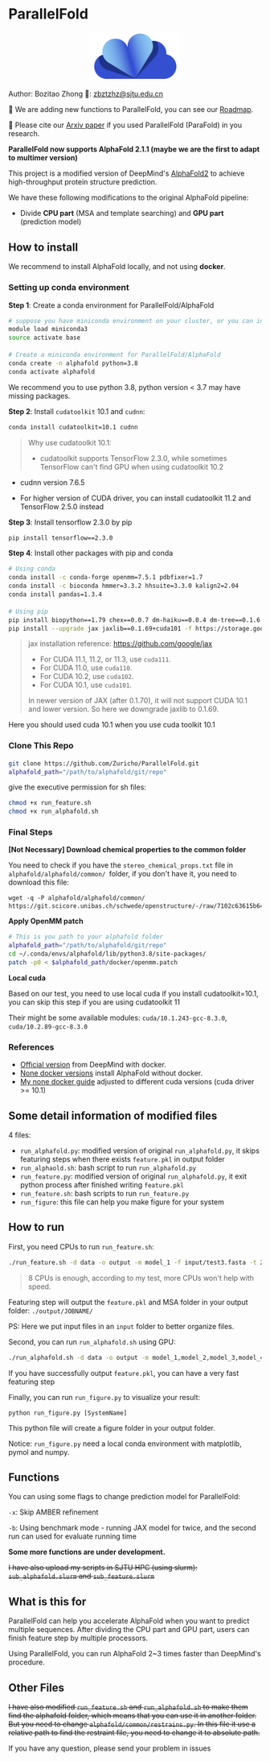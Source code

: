 # ParallelFold

<div align=center>
<img src="./figure/parafoldlogo.png" width="180" >
</div>



Author: Bozitao Zhong :postbox:: zbztzhz@sjtu.edu.cn

:station: We are adding new functions to ParallelFold, you can see our [Roadmap](https://trello.com/b/sAqBIxBC/parallelfold).

:bookmark_tabs: Please cite our [Arxiv paper](https://arxiv.org/abs/2111.06340) if you used ParallelFold (ParaFold) in you research. 



**ParallelFold now supports AlphaFold 2.1.1 (maybe we are the first to adapt to multimer version)**

This project is a modified version of DeepMind's [AlphaFold2](https://github.com/deepmind/alphafold) to achieve high-throughput protein structure prediction. 

We have these following modifications to the original AlphaFold pipeline:

- Divide **CPU part** (MSA and template searching) and **GPU part** (prediction model)



## How to install 

We recommend to install AlphaFold locally, and not using **docker**.



### Setting up conda environment

**Step 1**: Create a conda environment for ParallelFold/AlphaFold

```bash
# suppose you have miniconda environment on your cluster, or you can install another miniconda or anaconda
module load miniconda3
source activate base

# Create a miniconda environment for ParallelFold/AlphaFold
conda create -n alphafold python=3.8
conda activate alphafold
```

We recommend you to use python 3.8, python version < 3.7 may have missing packages.



**Step 2**: Install `cudatoolkit` 10.1 and `cudnn`:

```bash
conda install cudatoolkit=10.1 cudnn
```

> Why use cudatoolkit 10.1:
>
> - cudatoolkit supports TensorFlow 2.3.0, while sometimes TensorFlow can't find GPU when using cudatoolkit 10.2

- cudnn version 7.6.5

- For higher version of CUDA driver, you can install cudatoolkit 11.2 and TensorFlow 2.5.0 instead



**Step 3**: Install tensorflow 2.3.0 by pip

```bash
pip install tensorflow==2.3.0
```



**Step 4**: Install other packages with pip and conda

```bash
# Using conda
conda install -c conda-forge openmm=7.5.1 pdbfixer=1.7
conda install -c bioconda hmmer=3.3.2 hhsuite=3.3.0 kalign2=2.04
conda install pandas=1.3.4

# Using pip
pip install biopython==1.79 chex==0.0.7 dm-haiku==0.0.4 dm-tree==0.1.6 immutabledict==2.0.0 jax==0.2.14 ml-collections==0.1.0
pip install --upgrade jax jaxlib==0.1.69+cuda101 -f https://storage.googleapis.com/jax-releases/jax_releases.html
```

>  jax installation reference: https://github.com/google/jax
>
>  - For CUDA 11.1, 11.2, or 11.3, use `cuda111`.
>  - For CUDA 11.0, use `cuda110`.
>  - For CUDA 10.2, use `cuda102`.
>  - For CUDA 10.1, use `cuda101`.
>
>  In newer version of JAX (after 0.1.70), it will not support CUDA 10.1 and lower version. So here we downgrade jaxlib to 0.1.69.

Here you should used cuda 10.1 when you use cuda toolkit 10.1



### Clone This Repo

```bash
git clone https://github.com/Zuricho/ParallelFold.git
alphafold_path="/path/to/alphafold/git/repo"
```

give the executive permission for sh files:

```bash
chmod +x run_feature.sh
chmod +x run_alphafold.sh
```



### Final Steps

**[Not Necessary] Download chemical properties to the common folder**

You need to check if you have the `stereo_chemical_props.txt` file in `alphafold/alphafold/common/ `folder, if you don't have it, you need to download this file:

```
wget -q -P alphafold/alphafold/common/ https://git.scicore.unibas.ch/schwede/openstructure/-/raw/7102c63615b64735c4941278d92b554ec94415f8/modules/mol/alg/src/stereo_chemical_props.txt
```

**Apply OpenMM patch**

```bash
# This is you path to your alphafold folder
alphafold_path="/path/to/alphafold/git/repo"
cd ~/.conda/envs/alphafold/lib/python3.8/site-packages/
patch -p0 < $alphafold_path/docker/openmm.patch
```

**Local cuda**

Based on our test, you need to use local cuda if you install cudatoolkit=10.1, you can skip this step if you are using cudatoolkit 11

Their might be some available modules: `cuda/10.1.243-gcc-8.3.0`, `cuda/10.2.89-gcc-8.3.0`



### References

- [Official version](https://github.com/deepmind/alphafold) from DeepMind with docker. 
- [None docker versions](https://github.com/kalininalab/alphafold_non_docker) install AlphaFold without docker. 
- [My none docker guide](https://github.com/Zuricho/AlphaFold_local) adjusted to different cuda versions (cuda driver >= 10.1) 



## Some detail information of modified files

4 files:

- `run_alphafold.py`: modified version of original `run_alphafold.py`, it skips featuring steps when there exists `feature.pkl` in output folder
- `run_alphaold.sh`: bash script to run `run_alphafold.py`
- `run_feature.py`: modified version of original `run_alphafold.py`, it exit python process after finished writing `feature.pkl`
- `run_feature.sh`: bash scripts to run `run_feature.py`
- `run_figure`: this file can help you make figure for your system



## How to run

First, you need CPUs to run `run_feature.sh`:

```bash
./run_feature.sh -d data -o output -m model_1 -f input/test3.fasta -t 2021-07-27
```

>  8 CPUs is enough, according to my test, more CPUs won't help with speed.

Featuring step will output the `feature.pkl`  and MSA folder in your output folder: `./output/JOBNAME/`

PS: Here we put input files in an `input` folder to better organize files.



Second, you can run `run_alphafold.sh` using GPU:

```bash
./run_alphafold.sh -d data -o output -m model_1,model_2,model_3,model_4,model_5 -f input/test.fasta -t 2021-07-27
```

If you have successfully output `feature.pkl`, you can have a very fast featuring step



Finally, you can run `run_figure.py` to visualize your result:

```
python run_figure.py [SystemName]
```

This python file will create a figure folder in your output folder.

Notice: `run_figure.py` need a local conda environment with matplotlib, pymol and numpy.



## Functions

You can using some flags to change prediction model for ParallelFold:

`-x`: Skip AMBER refinement

`-b`: Using benchmark mode - running JAX model for twice, and the second run can used for evaluate running time

**Some more functions are under development.**



~~I have also upload my scripts in SJTU HPC (using slurm): `sub_alphafold.slurm` and `sub_feature.slurm`~~



## What is this for

ParallelFold can help you accelerate AlphaFold when you want to predict multiple sequences. After dividing the CPU part and GPU part, users can finish feature step by multiple processors.

Using ParallelFold, you can run AlphaFold 2~3 times faster than DeepMind's procedure. 



## Other Files

~~I have also modified `run_feature.sh` and `run_alphafold.sh` to make them find the alphafold folder, which means that you can use it in another folder. But you need to change `alphafold/common/restrains.py`. In this file it use a relative path to find the restraint file, you need to change it to absolute path.~~



If you have any question, please send your problem in issues







